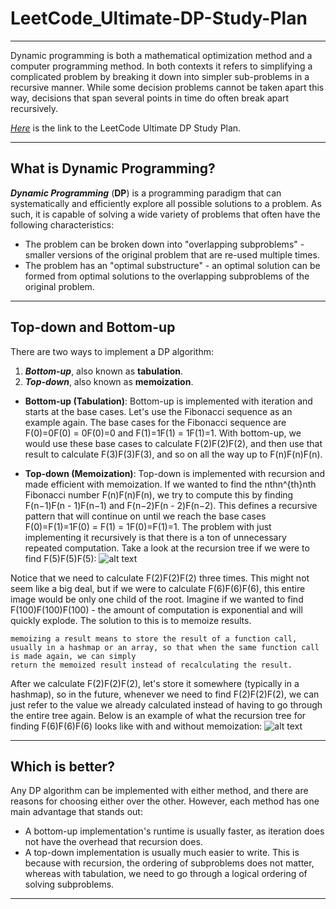# LeetCode_Ultimate-DP-Study-Plan
------

Dynamic programming is both a mathematical optimization method and a computer programming method. In both contexts it refers to simplifying a complicated problem by breaking it down into simpler sub-problems in a recursive manner. While some decision problems cannot be taken apart this way, decisions that span several points in time do often break apart recursively.

_[Here]_ is the link to the LeetCode Ultimate DP Study Plan.

[Here]: https://leetcode.com/study-plan/dynamic-programming/?progress=n5biiqs

------
## What is Dynamic Programming?

**_Dynamic Programming_** (**DP**) is a programming paradigm that can systematically and efficiently explore all possible solutions to a problem. As such, it is capable of solving a wide variety of problems that often have the following characteristics:
+ The problem can be broken down into "overlapping subproblems" - smaller versions of the original problem that are re-used multiple times.
+ The problem has an "optimal substructure" - an optimal solution can be formed from optimal solutions to the overlapping subproblems of the original problem.

------
## Top-down and Bottom-up
There are two ways to implement a DP algorithm:
1. **_Bottom-up_**, also known as **tabulation**.
2. **_Top-down_**, also known as **memoization**.


+ **Bottom-up (Tabulation)**:
Bottom-up is implemented with iteration and starts at the base cases. Let's use the Fibonacci sequence as an example again. The base cases for the Fibonacci sequence are
F(0)=0F(0) = 0F(0)=0 and F(1)=1F(1) = 1F(1)=1. With bottom-up, we would use these base cases to calculate F(2)F(2)F(2), and then use that result to calculate F(3)F(3)F(3),
and so on all the way up to F(n)F(n)F(n).


+ **Top-down (Memoization)**:
Top-down is implemented with recursion and made efficient with memoization. If we wanted to find the nthn^{th}nth Fibonacci number F(n)F(n)F(n), we try to compute this by
finding F(n−1)F(n - 1)F(n−1) and F(n−2)F(n - 2)F(n−2). This defines a recursive pattern that will continue on until we reach the base cases
F(0)=F(1)=1F(0) = F(1) = 1F(0)=F(1)=1. The problem with just implementing it recursively is that there is a ton of unnecessary repeated computation. Take a look at the
recursion tree if we were to find F(5)F(5)F(5):
![alt text](https://leetcode.com/explore/learn/card/Figures/DP1/C1A2_1.png "Recursion Tree")

Notice that we need to calculate F(2)F(2)F(2) three times. This might not seem like a big deal, but if we were to calculate F(6)F(6)F(6), this entire image would be only
one child of the root. Imagine if we wanted to find F(100)F(100)F(100) - the amount of computation is exponential and will quickly explode. The solution to this is to
memoize results.
```
memoizing a result means to store the result of a function call, usually in a hashmap or an array, so that when the same function call is made again, we can simply
return the memoized result instead of recalculating the result.
```

After we calculate F(2)F(2)F(2), let's store it somewhere (typically in a hashmap), so in the future, whenever we need to find F(2)F(2)F(2), we can just refer to the value we already calculated instead of having to go through the entire tree again. Below is an example of what the recursion tree for finding F(6)F(6)F(6) looks like with and without memoization:
![alt text](blob:https://leetcode.com/5348c11c-a10a-44ea-b97d-b621de98782a "Recursion Tree")

------
## Which is better?

Any DP algorithm can be implemented with either method, and there are reasons for choosing either over the other. However, each method has one main
advantage that stands out:
+ A bottom-up implementation's runtime is usually faster, as iteration does not have the overhead that recursion does.
+ A top-down implementation is usually much easier to write. This is because with recursion, the ordering of subproblems does not matter, whereas with
tabulation, we need to go through a logical ordering of solving subproblems.
------
